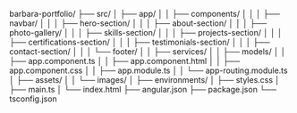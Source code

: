 barbara-portfolio/
├── src/
│   ├── app/
│   │   ├── components/
│   │   │   ├── navbar/
│   │   │   ├── hero-section/
│   │   │   ├── about-section/
│   │   │   ├── photo-gallery/
│   │   │   ├── skills-section/
│   │   │   ├── projects-section/
│   │   │   ├── certifications-section/
│   │   │   ├── testimonials-section/
│   │   │   ├── contact-section/
│   │   │   └── footer/
│   │   ├── services/
│   │   ├── models/
│   │   ├── app.component.ts
│   │   ├── app.component.html
│   │   ├── app.component.css
│   │   ├── app.module.ts
│   │   └── app-routing.module.ts
│   ├── assets/
│   │   └── images/
│   ├── environments/
│   ├── styles.css
│   ├── main.ts
│   └── index.html
├── angular.json
├── package.json
└── tsconfig.json
